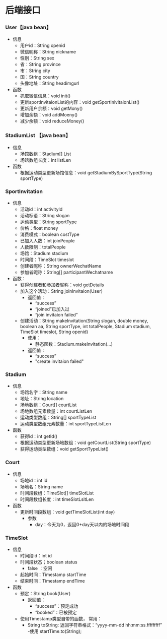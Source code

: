 # 后端接口

### User【java bean】
- 信息  
    - 用户id：String openid
    - 微信昵称：String nickname
    - 性别：String sex
    - 省：String province
    - 市：String city
    - 国：String country
    - 头像地址：String headimgurl
- 函数
    - 抓取微信信息：void init()
    - 更新sportInvitaionList的内容：void getSportInivitaionList()
    - 更新用户余额：void getMony()
    - 增加余额：void addMoeny()
    - 减少余额：void reduceMoney()

### StadiumList 【java bean】
- 信息
    - 场馆数组：Stadium[] List
    - 场馆数组长度：int listLen
- 函数
    - 根据运动类型更新场馆信息：void getStadiumBySportType(String sportType)

### SportInvitation
- 信息
    - 活动id：int activityId
    - 活动标语：String slogan
    - 运动类型：String sportType
    - 价格：float money
    - 消费模式：boolean costType
    - 已加入人数：int joinPeople
    - 人数限制：totalPeople
    - 场馆：Stadium stadium
    - 时间段：TimeSlot timeslot
    - 创建者昵称：String ownerWechatName
    - 参加者昵称：String[] participantWechatname
- 函数：
    - 获得创建者和参加者昵称：void getDetails
    - 加入这个活动：String joinInvitaion(User)  
        - 返回值：
            - “success”
            - “joined”已加入过
            - “join invitaion failed”
    - 创建活动：String makeInvitation(String slogan, double money, boolean aa, String sportType, int totalPeople, Stadium stadium, TimeSlot timeslot, String openid)  
	   - 使用：
            - 静态函数：Stadium.makeInvitation(...)  
       - 返回值：
            - “success”
            - "create invitaion failed"

### Stadium
- 信息
    - 场馆名字：String name
    - 地址：String location
    - 场地数组：Court[] courtList
    - 场地数组元素数量：int courtListLen
    - 运动类型数组：String[] sportTypeList
    - 运动类型数组元素数量：int sportTypeListLen
- 函数
    - 获得id：int getId()
    - 根据运动类型更新场地数组：void getCourtList(String sportType)
    - 获得运动类型数组：void getSportTypeList()

### Court
- 信息
    - 场地id：int id
    - 场地名：String name
    - 时间段数组：TimeSlot[] timeSlotList
    - 时间段数组长度：int timeSlotLsitLen
- 函数
    - 更新时间段数组：void getTimeSlotList(int day)
        - 参数
            - day：今天为0，返回0+day天以内的场地时间段

### TimeSlot
- 信息
    - 时间段id：int id
    - 时间段状态；boolean status
        - false ：空闲
    - 起始时间：Timestamp startTime
    - 结束时间：Timestamp endTime
- 函数
    - 预定：String book(User)
        - 返回值：
            - “success”：预定成功
            - “booked”：已被预定
    - 使用Timestamp类型自带的函数， 常用：
        - String toString:  返回字符串格式：“yyyy-mm-dd hh:mm:ss.fffffffff”
            -使用 startTime.to(String);
